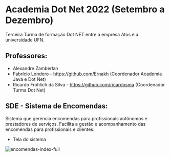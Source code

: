 # Academia Dot Net 2022 (Setembro a Dezembro)

Terceira Turma de formação Dot NET entre a empresa Atos e a universidade UFN.

## Professores: 

- Alexandre Zamberlan
- Fabrício Londero - https://github.com/Ernakh (Coordenador Academia Java e Dot Net)
- Ricardo Frohlich da Silva - https://github.com/ricardosma (Coordenador Turma Dot Net)


## SDE - Sistema de Encomendas:
Sistema que gerencia encomendas para profissionais autônomos e prestadores de serviços. Facilita a gestão e acompanhamento das encomendas para profissionais e clientes.
- Tela do sistema

![encomendas-index-full](https://user-images.githubusercontent.com/6379933/208116062-96cb12ae-0310-4168-ad8f-8e02e7f2bb25.png)
